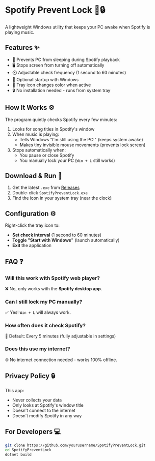 # Spotify Prevent Lock 🎵🔒

A lightweight Windows utility that keeps your PC awake when Spotify is playing music.

## Features ✨
- 🚫 Prevents PC from sleeping during Spotify playback
- 🖥️ Stops screen from turning off automatically
- ⏲️ Adjustable check frequency (1 second to 60 minutes)
- 📌 Optional startup with Windows
- 🎨 Tray icon changes color when active
- 🔒 No installation needed - runs from system tray

## How It Works ⚙️
The program quietly checks Spotify every few minutes:
1. Looks for song titles in Spotify's window
2. When music is playing:
   - Tells Windows "I'm still using the PC!" (keeps system awake)
   - Makes tiny invisible mouse movements (prevents lock screen)
3. Stops automatically when:
   - You pause or close Spotify
   - You manually lock your PC (`Win + L` still works)

## Download & Run 🚀
1. Get the latest `.exe` from [Releases](https://github.com/yourusername/SpotifyPreventLock/releases)
2. Double-click `SpotifyPreventLock.exe`
3. Find the icon in your system tray (near the clock)

## Configuration ⚙️
Right-click the tray icon to:
- **Set check interval** (1 second to 60 minutes)
- **Toggle "Start with Windows"** (launch automatically)
- **Exit** the application

## FAQ ❓
### Will this work with Spotify web player?
❌ No, only works with the **Spotify desktop app**.

### Can I still lock my PC manually?
✅ Yes! `Win + L` will always work.

### How often does it check Spotify?
🔧 Default: Every 5 minutes (fully adjustable in settings)

### Does this use my internet?
🌐 No internet connection needed - works 100% offline.

## Privacy Policy 🔒
This app:
- Never collects your data
- Only looks at Spotify's window title
- Doesn't connect to the internet
- Doesn't modify Spotify in any way

## For Developers 💻
```bash
git clone https://github.com/yourusername/SpotifyPreventLock.git
cd SpotifyPreventLock
dotnet build
